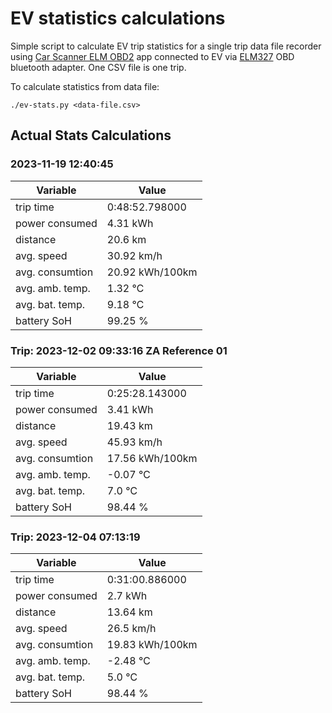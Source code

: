 # EV statistics calculations

Simple script to calculate EV trip statistics for a single trip data file recorder using [Car Scanner ELM OBD2](https://play.google.com/store/apps/details?id=com.ovz.carscanner&hl=en&gl=US) 
app connected to EV via [ELM327](https://www.alza.sk/mobilly-obd-ii-bt-d4624328.htm) OBD bluetooth adapter. One CSV file is one trip.

To calculate statistics from data file:
```
./ev-stats.py <data-file.csv>
```

## Actual Stats Calculations

### 2023-11-19 12:40:45
| Variable        | Value                                      |
|-----------------|--------------------------------------------|
| trip time       |  0:48:52.798000 |
| power consumed  |  4.31 kWh   |
| distance        |  20.6 km   |
| avg. speed      |  30.92 km/h   |
| avg. consumtion |  20.92 kWh/100km   |
| avg. amb. temp. |  1.32 ℃   |
| avg. bat. temp. |  9.18 ℃   |
| battery SoH     |  99.25 %   |


### Trip: 2023-12-02 09:33:16 ZA Reference 01
| Variable        | Value                                      |
|-----------------|--------------------------------------------|
| trip time       |  0:25:28.143000 |
| power consumed  |  3.41 kWh   |
| distance        |  19.43 km   |
| avg. speed      |  45.93 km/h   |
| avg. consumtion |  17.56 kWh/100km   |
| avg. amb. temp. |  -0.07 ℃   |
| avg. bat. temp. |  7.0 ℃   |
| battery SoH     |  98.44 %   |

### Trip: 2023-12-04 07:13:19
| Variable        | Value                                      |
|-----------------|--------------------------------------------|
| trip time       |  0:31:00.886000 |
| power consumed  |  2.7 kWh   |
| distance        |  13.64 km   |
| avg. speed      |  26.5 km/h   |
| avg. consumtion |  19.83 kWh/100km   |
| avg. amb. temp. |  -2.48 ℃   |
| avg. bat. temp. |  5.0 ℃   |
| battery SoH     |  98.44 %   |


